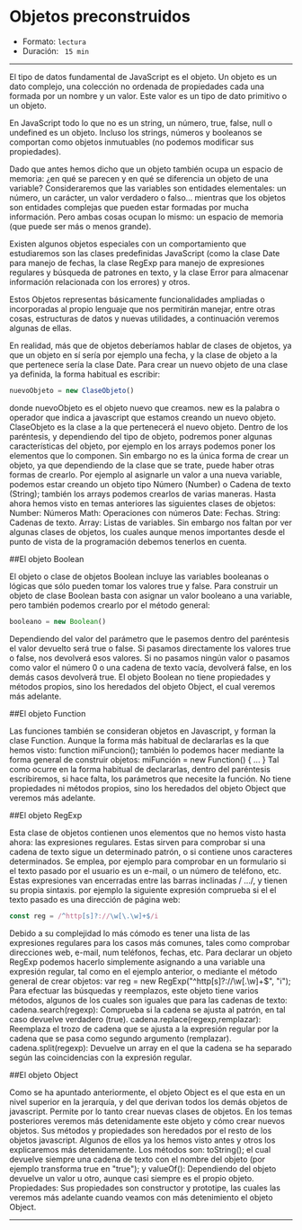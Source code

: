 # Objetos preconstruidos

* Formato: `lectura` 
* Duración: ` 15 min`


***


El tipo de datos fundamental de JavaScript es el objeto. Un objeto es un dato complejo, una colección no ordenada de propiedades cada una formada por un nombre y un valor. Este valor es un tipo de dato primitivo o un objeto.

En JavaScript todo lo que no es un string, un número, true, false, null o undefined es un objeto. Incluso los strings, números y booleanos se comportan como objetos inmutuables (no podemos modificar sus propiedades).

Dado que antes hemos dicho que un objeto también ocupa un espacio de memoria: ¿en qué se parecen y en qué se diferencia un objeto de una variable? Consideraremos que las variables son entidades elementales: un número, un carácter, un valor verdadero o falso… mientras que los objetos son entidades complejas que pueden estar formadas por mucha información. Pero ambas cosas ocupan lo mismo: un espacio de memoria (que puede ser más o menos grande).

Existen algunos objetos especiales con un comportamiento que estudiaremos son  las clases predefinidas JavaScript (como la clase Date para manejo de fechas, la clase RegExp para manejo de expresiones regulares y búsqueda de patrones en texto, y la clase Error para almacenar información relacionada con los errores) y otros.

Estos Objetos representas básicamente funcionalidades ampliadas o incorporadas al propio lenguaje que nos permitirán manejar, entre otras cosas, estructuras de datos y nuevas utilidades, a continuación veremos algunas de ellas.


En realidad, más que de objetos deberíamos hablar de clases de objetos, ya que un objeto en sí sería por ejemplo una fecha, y la clase de objeto a la que pertenece sería la clase Date.
Para crear un nuevo objeto de una clase ya definida, la forma habitual es escribir:

```javascript
nuevoObjeto = new ClaseObjeto()
```

donde nuevoObjeto es el objeto nuevo que creamos. new es la palabra o operador que indica a javascript que estamos creando un nuevo objeto. ClaseObjeto es la clase a la que pertenecerá el nuevo objeto. Dentro de los paréntesis, y dependiendo del tipo de objeto, podremos poner algunas características del objeto, por ejemplo en los arrays podemos poner los elementos que lo componen.
Sin embargo no es la única forma de crear un objeto, ya que dependiendo de la clase que se trate, puede haber otras formas de crearlo. Por ejemplo al asignarle un valor a una nueva variable, podemos estar creando un objeto tipo Número (Number) o Cadena de texto (String); también los arrays podemos crearlos de varias maneras.
Hasta ahora hemos visto en temas anteriores las siguientes clases de objetos:
Number: Números
Math: Operaciones con números
Date: Fechas.
String: Cadenas de texto.
Array: Listas de variables.
Sin embargo nos faltan por ver algunas clases de objetos, los cuales aunque menos importantes desde el punto de vista de la programación debemos tenerlos en cuenta.

##El objeto Boolean

El objeto o clase de objetos Boolean incluye las variables booleanas o lógicas que sólo pueden tomar los valores true y false.
Para construir un objeto de clase Boolean basta con asignar un valor booleano a una variable, pero también podemos crearlo por el método general:

```javascript
booleano = new Boolean()
```

Dependiendo del valor del parámetro que le pasemos dentro del paréntesis el valor devuelto será true o false. Si pasamos directamente los valores true o false, nos devolverá esos valores. Si no pasamos ningún valor o pasamos como valor el número 0 o una cadena de texto vacía, devolverá false, en los demás casos devolverá true.
El objeto Boolean no tiene propiedades y métodos propios, sino los heredados del objeto Object, el cual veremos más adelante.

##El objeto Function

Las funciones también se consideran objetos en Javascript, y forman la clase Function. Aunque la forma más habitual de declararlas es la que hemos visto: function miFuncion(); también lo podemos hacer mediante la forma general de construir objetos:
miFunción = new Function() { ... }
Tal como ocurre en la forma habitual de declararlas, dentro del paréntesis escribiremos, si hace falta, los parámetros que necesite la función.
No tiene propiedades ni métodos propios, sino los heredados del objeto Object que veremos más adelante.

##El objeto RegExp

Esta clase de objetos contienen unos elementos que no hemos visto hasta ahora: las expresiones regulares. Estas sirven para comprobar si una cadena de texto sigue un determinado patrón, o si contiene unos caracteres determinados. Se emplea, por ejemplo para comprobar en un formulario si el texto pasado por el usuario es un e-mail, o un número de teléfono, etc.
Estas expresiones van encerradas entre las barras inclinadas / .../, y tienen su propia sintaxis. por ejemplo la siguiente expresión comprueba si el el texto pasado es una dirección de página web:

```javascript
const reg = /^http[s]?://\w[\.\w]+$/i
```

Debido a su complejidad lo más cómodo es tener una lista de las expresiones regulares para los casos más comunes, tales como comprobar direcciones web, e-mail, num teléfonos, fechas, etc.
Para declarar un objeto RegExp podemos hacerlo simplemente asignando a una variable una expresión regular, tal como en el ejemplo anterior, o mediante el método general de crear objetos:
var reg = new RegExp("^http[s]?://\w[\.\w]+$", "i");
Para efectuar las búsquedas y reemplazos, este objeto tiene varios métodos, algunos de los cuales son iguales que para las cadenas de texto:
cadena.search(regexp): Comprueba si la cadena se ajusta al patrón, en tal caso devuelve verdadero (true).
cadena.replace(regexp,remplazar): Reemplaza el trozo de cadena que se ajusta a la expresión regular por la cadena que se pasa como segundo argumento (remplazar).
cadena.split(regexp): Devuelve un array en el que la cadena se ha separado según las coincidencias con la expresión regular.

##El objeto Object

Como se ha apuntado anteriormente, el objeto Object es el que esta en un nivel superior en la jerarquía, y del que derivan todos los demás objetos de javascript.
Permite por lo tanto crear nuevas clases de objetos. En los temas posteriores veremos más detenidamente este objeto y cómo crear nuevos objetos.
Sus métodos y propiedades son heredados por el resto de los objetos javascript. Algunos de ellos ya los hemos visto antes y otros los explicaremos más detenidamente.
Los métodos son: toString(); el cual devuelve siempre una cadena de texto con el nombre del objeto (por ejemplo transforma true en "true"); y valueOf(): Dependiendo del objeto devuelve un valor u otro, aunque casi siempre es el propio objeto.
Propiedades: Sus propiedades son constructor y prototipe, las cuales las veremos más adelante cuando veamos con más detenimiento el objeto Object.


***
